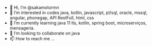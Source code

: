 - 👋 Hi, I’m @sakamotormn
- 👀 I’m interested in codes java, kotlin, javascript, pl/sql, oracle, mssql, angular, phonegap, API RestFull, html, css
- 🌱 I’m currently learning java 11 lts, kotlin, spring boot, microserviços, mensageria.
- 💞️ I’m looking to collaborate on java
- 📫 How to reach me ...

<!---
sakamotormn/sakamotormn is a ✨ special ✨ repository because its `README.md` (this file) appears on your GitHub profile.
You can click the Preview link to take a look at your changes.
--->
